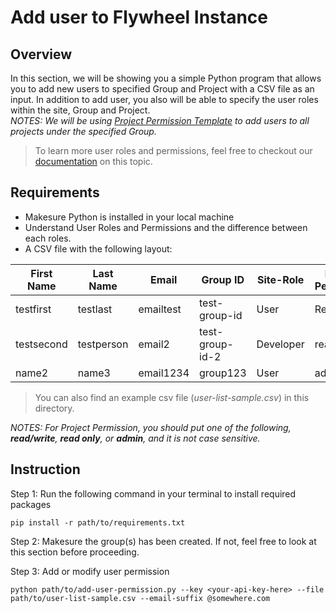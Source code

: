 # Add user to Flywheel Instance

## Overview

In this section, we will be showing you a simple Python program that allows you to add new users to specified Group and Project with a CSV file as an input. In addition to add user, you also will be able to specify the user roles within the site, Group and Project. 
<br>
_NOTES: We will be using [Project Permission Template](https://docs.flywheel.io/hc/en-us/articles/360049970973) to add users to all projects under the specified Group._
<br>

> To learn more user roles and permissions, feel free to checkout our [documentation](https://docs.flywheel.io/hc/en-us/articles/360033902993) on this topic.

## Requirements
- Makesure Python is installed in your local machine
- Understand User Roles and Permissions and the difference between each roles.
- A CSV file with the following layout:

| First Name | Last Name  |  Email | Group ID | Site-Role | Project Permission |
|---|---|---|---|---|---|
|  testfirst | testlast  | emailtest | test-group-id | User | Read/write |
| testsecond | testperson | email2 | test-group-id-2 | Developer | read only |
| name2 | name3 | email1234 | group123 | User | admin |
> You can also find an example csv file (*user-list-sample.csv*) in this directory.

_NOTES: For Project Permission, you should put one of the following, **read/write**, **read only**, or **admin**, and it is not case sensitive._


## Instruction

Step 1: Run the following command in your terminal to install required packages
```
pip install -r path/to/requirements.txt 
```
Step 2: Makesure the group(s) has been created. If not, feel free to look at this section before proceeding. 

Step 3: Add or modify user permission
```
python path/to/add-user-permission.py --key <your-api-key-here> --file path/to/user-list-sample.csv --email-suffix @somewhere.com
```